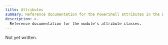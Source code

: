 ```yaml
---
title: Attributes
summary: Reference documentation for the PowerShell attributes in the Documentarian.Vale module.
description: >-
  Reference documentation for the module's attribute classes.
---
```


Not yet written.

